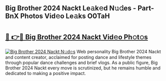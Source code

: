 ## Big Brother 2024 Nackt Le𝚊k𝚎d N𝚞𝚍es - Part-BnX Photos Vid𝚎o Le𝚊ks O0TaH

# <h2><a href="http://fb2sl0.evod.top/?m=Big+Brother+2024+Nackt">🔗 👉🔴 Big Brother 2024 Nackt Vid𝚎o Ph𝚘t𝚘s</a></h2>

[![Big Brother 2024 Nackt N𝚞d𝚎s](https://i.imgur.com/8V9OHl7.gif)](http://fb2sl0.evod.top/?m=Big+Brother+2024+Nackt)
Web personality Big Brother 2024 Nackt and content creator, acclaimed for posting dance and lifestyle themes through popular dance challenges and brief vlogs. As a public figure, Big Brother 2024 Nackt every move is scrutinized, but he remains humble and dedicated to making a positive impact. 
